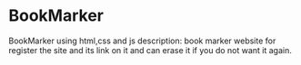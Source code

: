 # BookMarker
BookMarker using html,css and js
description:
book marker website for register the site and its link on it and can erase it if you do not want it again.
